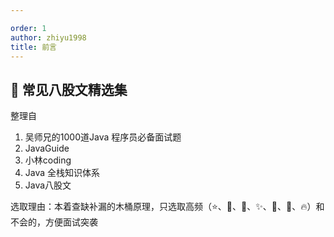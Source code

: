 ```yaml
---

order: 1
author: zhiyu1998
title: 前言
---
```


## 🍂 常见八股文精选集

整理自

1. 吴师兄的1000道Java 程序员必备面试题
2. JavaGuide
3. 小林coding
4. Java 全栈知识体系
5. Java八股文

选取理由：本着查缺补漏的木桶原理，只选取高频（⭐️、🌠、🌟、✨、💫、🎇、🔥）和不会的，方便面试突袭
